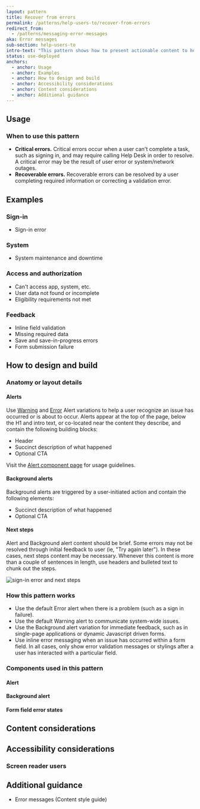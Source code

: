 ```yaml
---
layout: pattern
title: Recover from errors
permalink: /patterns/help-users-to/recover-from-errors
redirect_from:
  - /patterns/messaging-error-messages
aka: Error messages
sub-section: help-users-to
intro-text: "This pattern shows how to present actionable content to help users recover from errors."
status: use-deployed
anchors:
  - anchor: Usage
  - anchor: Examples
  - anchor: How to design and build
  - anchor: Accessibility considerations
  - anchor: Content considerations
  - anchor: Additional guidance
---
```


## Usage

### When to use this pattern

- **Critical errors.** Critical errors occur when a user can't complete a task, such as signing in, and may require calling Help Desk in order to resolve. A critical error may be the result of user error or system/network outages.
- **Recoverable errors.** Recoverable errors can be resolved by a user completing required information or correcting a validation error.

## Examples

### Sign-in

- Sign-in error

### System

- System maintenance and downtime

### Access and authorization

- Can't access app, system, etc.
- User data not found or incomplete
- Eligibility requirements not met

### Feedback

- Inline field validation
- Missing required data
- Save and save-in-progress errors
- Form submission failure

## How to design and build

### Anatomy or layout details

#### Alerts

Use [Warning](https://design.va.gov/components/alert#warning-alert) and [Error](https://design.va.gov/components/alert#error-alert) Alert variations to help a user recognize an issue has occurred or is about to occur. Alerts appear at the top of the page, below the H1 and intro text, or co-located near the content they describe, and contain the following building blocks:

- Header
- Succinct description of what happened
- Optional CTA

Visit the [Alert component page](https://design.va.gov/components/alert#usage) for usage guidelines.

#### Background alerts

Background alerts are triggered by a user-initiated action and contain the following elements:

- Succinct description of what happened
- Optional CTA

#### Next steps

Alert and Background alert content should be brief. Some errors may not be resolved through initial feedback to user (ie, "Try again later"). In these cases, next steps content may be necessary. Whenever this content is more than a couple of sentences in length, use headers and bulleted text to chunk out the steps.

<img src="{{site.baseurl}}/images/sign-in_error.png" alt="sign-in error and next steps" style="max-width: 376px">

### How this pattern works

- Use the default Error alert when there is a problem (such as a sign in failure).
- Use the default Warning alert to communicate system-wide issues.
- Use the Background alert variation for immediate feedback, such as in single-page applications or dynamic Javascript driven forms.
- Use inline error messaging when an issue has occurred within a form field. In all cases, only show error validation messages or stylings after a user has interacted with a particular field. 

### Components used in this pattern

#### Alert

#### Background alert

#### Form field error states

## Content considerations

## Accessibility considerations

### Screen reader users

## Additional guidance

- Error messages (Content style guide)
